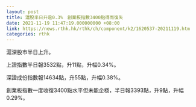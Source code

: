 ```yaml
---
layout: post
title: 滬股半日升逾0.3%　創業板指數3400點得而復失
date: 2021-11-19 11:47:19.000000000 +08:00
link: https://news.rthk.hk/rthk/ch/component/k2/1620537-20211119.htm
categories: rthk
---
```


滬深股市半日上升。

上證指數半日報3532點，升11點，升幅0.34%。

深證成份指數報14634點，升55點，升幅0.38%。

創業板指數一度收復3400點水平但未能企穩，半日報3393點，升9點，升幅0.29%。
